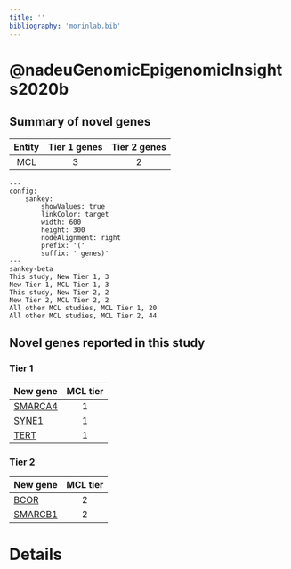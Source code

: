 ```yaml
---
title: ''
bibliography: 'morinlab.bib'
---
```


# @nadeuGenomicEpigenomicInsights2020b
## Summary of novel genes

|Entity| Tier 1 genes| Tier 2 genes|
|:-:|:-:|:-:|
|MCL|3|2|
```mermaid
---
config:
    sankey:
        showValues: true
        linkColor: target
        width: 600
        height: 300
        nodeAlignment: right
        prefix: '('
        suffix: ' genes)'
---
sankey-beta
This study, New Tier 1, 3
New Tier 1, MCL Tier 1, 3
This study, New Tier 2, 2
New Tier 2, MCL Tier 2, 2
All other MCL studies, MCL Tier 1, 20
All other MCL studies, MCL Tier 2, 44
```

## Novel genes reported in this study

### Tier 1
|New gene|MCL tier|
|:-|:-:|
|[SMARCA4](../SMARCA4)|1 |
|[SYNE1](../SYNE1)|1 |
|[TERT](../TERT)|1 |

### Tier 2
|New gene|MCL tier|
|:-|:-:|
|[BCOR](../BCOR)|2 |
|[SMARCB1](../SMARCB1)|2 |


# Details


